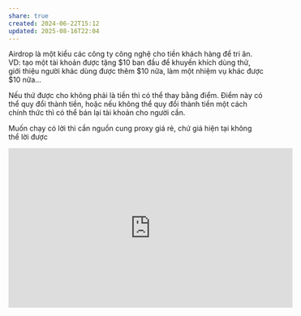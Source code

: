 ```yaml
---
share: true
created: 2024-06-22T15:12
updated: 2025-08-16T22:04
---
```

Airdrop là một kiểu các công ty công nghệ cho tiền khách hàng để tri ân. VD: tạo một tài khoản được tặng $10 ban đầu để khuyến khích dùng thử, giới thiệu người khác dùng được thêm $10 nữa, làm một nhiệm vụ khác được $10 nữa…

Nếu thứ được cho không phải là tiền thì có thể thay bằng điểm. Điểm này có thể quy đổi thành tiền, hoặc nếu không thể quy đổi thành tiền một cách chính thức thì có thể bán lại tài khoản cho người cần.

Muốn chạy có lời thì cần nguồn cung proxy giá rẻ, chứ giá hiện tại không thể lời được

<iframe width="560" height="315" src="https://www.youtube.com/embed/6KREn8PNmbw?si=5Dfc_Ai7ymJV6R25" title="YouTube video player" frameborder="0" allow="accelerometer; autoplay; clipboard-write; encrypted-media; gyroscope; picture-in-picture; web-share" referrerpolicy="strict-origin-when-cross-origin" allowfullscreen></iframe>

